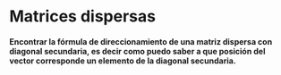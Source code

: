 # Matrices dispersas

#### Encontrar la fórmula de direccionamiento de una matriz dispersa con diagonal secundaria, es decir como puedo saber a que posición del vector corresponde un elemento de la diagonal secundaria.
